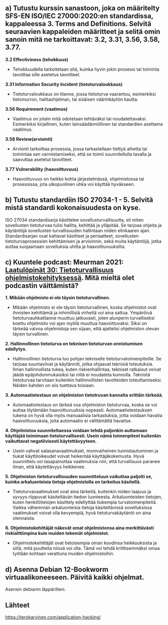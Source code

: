 ## a) Tutustu kurssin sanastoon, joka on määritelty SFS-EN ISO/IEC 27000:2020:en standardissa, kappaleessa 3. Terms and Definitions. Selvitä seuraavien kappaleiden määritteet ja selitä omin sanoin mitä ne tarkoittavat: 3.2, 3.31, 3.56, 3.58, 3.77.

**3.2 Effectiviness (tehokkuus)** 
- Tehokkuudella tarkoitetaan sitä, kuinka hyvin jokin prosessi tai toiminta tavoittaa sille asetetus tavoitteet.

**3.31 Information Security Incident (tietoturvaloukkaus)**
- Tietoturvaloukkaus on tilanne, jossa tietoturva vaarantuu, esimerkiksi tietomurron, haittaohjelman, tai sisäisen väärinkäytön kautta.

**3.56 Requirement (vaatimus)**
- Vaatimus on jotain mitä odotetaan tehtäväksi tai noudatettavaksi. Esimerkiksi kirjallinen, kuten lainsäädännöllinen tai standardien asettama vaatimus.

**3.58 Review(arviointi)**
- Arvionti tarkoittaa prosessia, jossa tarkastellaan tiettyä aihetta tai toimintaa sen varmistamiseksi, että se toimii suunnitellulla tavalla ja saavuttaa asetetut tavoitteet.

**3.77 Vulnerability (haavoittuvuus)**
- Haavoittuvuus on heikko kohta järjestelmässä, ohjelmistossa tai prosessissa, jota ulkopuolinen uhka voi käyttää hyväkseen.
 

## b) Tutustu standardiin ISO 27034-1 - 5. Selvitä mistä standardi kokonaisuudesta on kyse.
ISO 27034 standardisarja käsittelee sovellusturvallisuutta, eli miten sovellusten tietoturvaa tulisi hallita, kehittää ja ylläpitää. Se tarjoaa ohjeita ja käytäntöjä sovellusten turvallisuuden hallintaan niiden elinkaaren ajan. 
Standardisarjan osat kattavat käsitteet ja periaatteet, sovellusten tietoturvaprosessien kehittämisen ja arvioinnin, sekä muita käytäntöjä, jotka auttaa suojaamaan sovelluksia uhilta ja haavoittuvuuksilta. 


## c) Kuuntele podcast: Meurman 2021: [Laatulöpinät 30: Tietoturvallisuus ohjelmistokehityksessä](https://www.arter.fi/podcast/laatulopinat-podcast-tietoturvallisuus-ohjelmistokehityksessa-tarkastele-kokonaisuutta-ja-hyodynna-viitekehykset/). Mitä mieltä olet podcastin väittämistä?
**1. Mikään ohjelmisto ei ole täysin tietoturvallinen.**
- Mikään ohjelmisto ei ole täysin tietoturvallinen, koska ohjelmistot ovat ihmisten kehittämiä ja inhimillisiä virheitä voi aina sattua. Ympäröivä tietoturvauhkatilanne muuttuu jatkuvasti, joten alunperin turvalliseksi koettu ohjelmisto voi ajan myötä muuttua haavoittuvaksi.
 Siksi on tärkeää valvoa ohjelmistoja sen sijaan, että ajattelisi ohjelmiston olevan täysin turvallinen.

**2. Hallinnollinen tietoturva on teknisen tietoturvan onnistumisen edellytys.**
- Hallinnollinen tietoturva luo pohjan tekniselle tietoturvatoimenpiteille. Se tarjoaa suuntaviivat ja käytännöt, jotka ohjaavat teknisiä toteutuksia. Ilman hallinnollista tukea, kuten riskienhallintaa, tekniset ratkaisut voivat jäädä epäjohdonmukaisiksi tai niitä ei noudateta kunnolla. Teknistä tietoturvaa tarvitaan kuitenkin hallinnollisten tavotteiden toteuttamiseksi. Näiden kahden on siis tuettava toisiaan.

**3. Automaatiotestaus on ohjelmiston tietotruvan kannalta erittäin tärkeää.**
- Automaatiotestaus on tärkeä osa ohjelmiston tietoturvaa, koska se voi auttaa löytämään haavoittuvuuksia nopeasti. Automaatiotestauksen tukena on hyvä olla myös manuaalisia tarkastuksia, jotta voidaan havaita haavoittuvuuksia, joita automaatio ei välttämättä havaitse.
 
**4. Ohjelmistoa suunniteltaessa voidaan tehdä paljonkin auttamaan käyttäjää toimimaan tietoturvallisesti. Usein nämä toimenpiteet kuitenkin vaikuttavat negatiivisesti käytettävyyteen.**
- Usein vahvat salasanavaatimukset, monivaiheinen tunnistautuminen ja tiukat käyttöoikeudet voivat heikentää käyttäjäkokemusta. Hyvä suunnittelu voi tasapainottaa vaatimuksia niin, että turvallisuus paranee ilman, että käytettävyys heikkenee.

**5. Ohjelmiston tietoturvallisuuden suunnitteluun vaikuttaa paljolti se, kuinka arkaluonteisia tietoja ohjelmistolla on tarkoitus käsitellä.**
- Tietoturvavaatimukset ovat aina tärkeitä, kuitenkin niiden laajuus ja syvyys riippuvat käsiteltävän tiedon luonteesta. Arkaluonteisten tietojen, kuten henkilötietojen käsittely edellyttää tiukempia turvatoimenpiteitä. Vaikka vähemmän arkaluonteisia tietoja käsiteltävissä sovelluksissa vaatimukset voivat olla kevyempiä, hyvä tietoturvakäytäntö on aina olennaista.

**6. Ohjelmistokehittäjät näkevät omat ohjelmistonsa aina merkittävästi riskialttiimpina kuin muiden tekemät ohjelmistot.**
- Ohjelmistokehittäjät ovat tietoisempia oman koodinsa heikkouksista ja siitä, mitä puutteita niissä voi olla. Tämä voi tehdä kriittisemmäksi omaa työtään kohtaan verattuna muiden ohjelmistoihin.


## d) Asenna Debian 12-Bookworm virtuaalikoneeseen. Päivitä kaikki ohjelmat.
Asensin debianin läppärilleni.


## Lähteet
https://terokarvinen.com/application-hacking/

